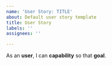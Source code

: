 ```yaml
---
name: 'User Story: TITLE'
about: Default user story template
title: User Story
labels: ''
assignees: ''

---
```


As an **user**, I can **capability** so that **goal**.
